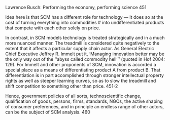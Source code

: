 ﻿Lawrence Busch: Performing the economy, performing science 451

Idea here is that SCM has a different role for technology — 
It does so at the cost of
turning everything into commodities # into undifferentiated products that
compete with each other solely on price.

In contrast, in SCM models technology is treated strategically and in a
much more nuanced manner. The treadmill is considered quite negatively to
the extent that it affects a particular supply chain actor. As General Electric
Chief Executive Jeffrey R. Immelt put it, ‘Managing innovation better may be
the only way out of the ‘‘abyss called commodity hell’’’ (quoted in Hof 2004:
129). For Immelt and other proponents of SCM, innovation is accorded a
special place as a means of differentiating product A from product B. That
differentiation is in part accomplished through stronger intellectual property
rights as well as steeper learning curves, so as to slow the treadmill and shift
competition to something other than price. 451-2

Hence, government policies of all
sorts, technoscientific change, qualification of goods, persons, firms, standards,
NGOs, the active shaping of consumer preferences, and in principle an endless
range of other actors, can be the subject of SCM analysis. 460
